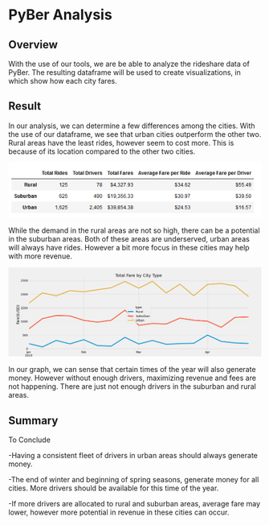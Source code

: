 # PyBer Analysis

## Overview
With the use of our tools, we are be able to analyze the rideshare data of PyBer. The resulting dataframe will be used to create visualizations, in which show how each city fares.

## Result
In our analysis, we can determine a few differences among the cities.  With the use of our dataframe, we see that urban cities outperform the other two. Rural areas have the least rides, however seem to cost more.  This is because of its location compared to the other two cities.  

![This is an image](https://github.com/sadayas/PyBer_Analysis/blob/main/analysis/df_rideshare.png)

While the demand in the rural areas are not so high, there can be a potential in the suburban areas. Both of these areas are underserved, urban areas will always have rides.  However a bit more focus in these cities may help with more revenue.

![This is an image](https://github.com/sadayas/PyBer_Analysis/blob/main/analysis/Challenge.png)

In our graph, we can sense that certain times of the year will also generate money.  However without enough drivers, maximizing revenue and fees are not happening.  There are just not enough drivers in the suburban and rural areas.

## Summary

To Conclude

  -Having a consistent fleet of drivers in urban areas should always generate money.
  
  -The end of winter and beginning of spring seasons, generate money for all cities.  More drivers should be available for this time of the year.
  
  -If more drivers are allocated to rural and suburban areas, average fare may lower, however more potential in revenue in these cities can occur.
  

